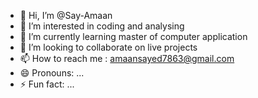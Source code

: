 - 👋 Hi, I’m @Say-Amaan
- 👀 I’m interested in coding and analysing
- 🌱 I’m currently learning master of computer application
- 💞️ I’m looking to collaborate on live projects 
- 📫 How to reach me : amaansayed7863@gmail.com
- 😄 Pronouns: ...
- ⚡ Fun fact: ...

<!---
Say-Amaan/Say-Amaan is a ✨ special ✨ repository because its `README.md` (this file) appears on your GitHub profile.
You can click the Preview link to take a look at your changes.
--->
